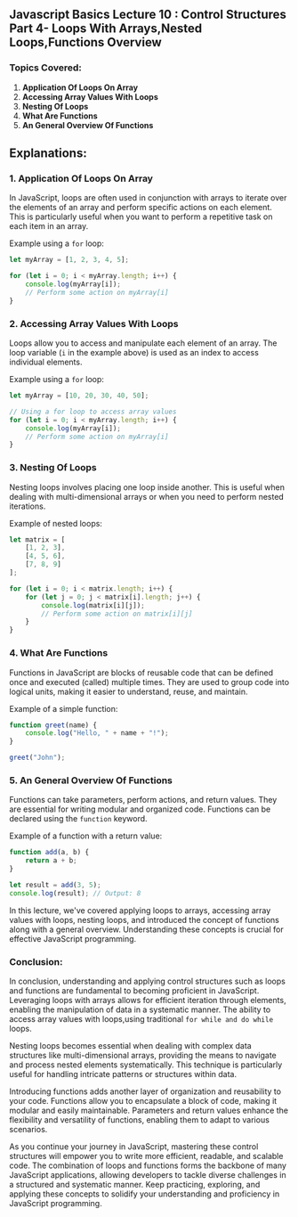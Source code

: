 ## Javascript Basics Lecture 10 : Control Structures Part 4- Loops With Arrays,Nested Loops,Functions Overview

### Topics Covered:

1. **Application Of Loops On Array**
2. **Accessing Array Values With Loops**
3. **Nesting Of Loops**
4. **What Are Functions**
5. **An General Overview Of Functions**

## Explanations:

### 1. Application Of Loops On Array

In JavaScript, loops are often used in conjunction with arrays to iterate over the elements of an array and perform specific actions on each element. This is particularly useful when you want to perform a repetitive task on each item in an array.

Example using a `for` loop:

```javascript
let myArray = [1, 2, 3, 4, 5];

for (let i = 0; i < myArray.length; i++) {
    console.log(myArray[i]);
    // Perform some action on myArray[i]
}
```

### 2. Accessing Array Values With Loops

Loops allow you to access and manipulate each element of an array. The loop variable (`i` in the example above) is used as an index to access individual elements.

Example using a `for` loop:

```javascript
let myArray = [10, 20, 30, 40, 50];

// Using a for loop to access array values
for (let i = 0; i < myArray.length; i++) {
    console.log(myArray[i]);
    // Perform some action on myArray[i]
}

```

### 3. Nesting Of Loops

Nesting loops involves placing one loop inside another. This is useful when dealing with multi-dimensional arrays or when you need to perform nested iterations.

Example of nested loops:

```javascript
let matrix = [
    [1, 2, 3],
    [4, 5, 6],
    [7, 8, 9]
];

for (let i = 0; i < matrix.length; i++) {
    for (let j = 0; j < matrix[i].length; j++) {
        console.log(matrix[i][j]);
        // Perform some action on matrix[i][j]
    }
}
```

### 4. What Are Functions

Functions in JavaScript are blocks of reusable code that can be defined once and executed (called) multiple times. They are used to group code into logical units, making it easier to understand, reuse, and maintain.

Example of a simple function:

```javascript
function greet(name) {
    console.log("Hello, " + name + "!");
}

greet("John");
```

### 5. An General Overview Of Functions

Functions can take parameters, perform actions, and return values. They are essential for writing modular and organized code. Functions can be declared using the `function` keyword.

Example of a function with a return value:

```javascript
function add(a, b) {
    return a + b;
}

let result = add(3, 5);
console.log(result); // Output: 8
```

In this lecture, we've covered applying loops to arrays, accessing array values with loops, nesting loops, and introduced the concept of functions along with a general overview. Understanding these concepts is crucial for effective JavaScript programming.

### Conclusion:

In conclusion, understanding and applying control structures such as loops and functions are fundamental to becoming proficient in JavaScript. Leveraging loops with arrays allows for efficient iteration through elements, enabling the manipulation of data in a systematic manner. The ability to access array values with loops,using traditional `for while and do while` loops.

Nesting loops becomes essential when dealing with complex data structures like multi-dimensional arrays, providing the means to navigate and process nested elements systematically. This technique is particularly useful for handling intricate patterns or structures within data.

Introducing functions adds another layer of organization and reusability to your code. Functions allow you to encapsulate a block of code, making it modular and easily maintainable. Parameters and return values enhance the flexibility and versatility of functions, enabling them to adapt to various scenarios.

As you continue your journey in JavaScript, mastering these control structures will empower you to write more efficient, readable, and scalable code. The combination of loops and functions forms the backbone of many JavaScript applications, allowing developers to tackle diverse challenges in a structured and systematic manner. Keep practicing, exploring, and applying these concepts to solidify your understanding and proficiency in JavaScript programming.